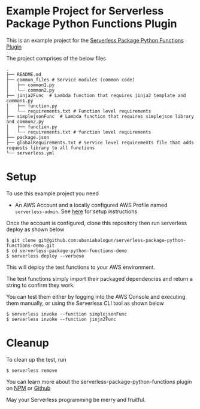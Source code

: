 # Example Project for Serverless Package Python Functions Plugin

This is an example project for the [Serverless Package Python Functions Plugin](https://www.npmjs.com/package/serverless-package-python-functions)

The project comprises of the below files

```
.
├── README.md
├── common_files # Service modules (common code)
│   ├── common1.py
│   └── common2.py
├── jinja2Func  # Lambda function that requires jinja2 template and common1.py
│   ├── function.py
│   └── requirements.txt # Function level requirements
├── simplejsonFunc  # Lambda function that requires simplejson library and common2.py
│   ├── function.py
│   └── requirements.txt # function level requirements
├── package.json
├── globalRequirements.txt # Service level requirements file that adds requests library to all functions
└── serverless.yml
```

# Setup
To use this example project you need
- An AWS Account and a locally configured AWS Profile named `serverless-admin`. See [here](https://serverless.com/framework/docs/providers/aws/guide/credentials/) for setup instructions

Once the account is configured, clone this repository then run serverless deploy as shown below

```
$ git clone git@github.com:ubaniabalogun/serverless-package-python-functions-demo.git
$ cd serverless-package-python-functions-demo
$ serverless deploy --verbose
```
This will deploy the test functions to your AWS environment.

The test functions simply import their packaged dependencies and return a string to confirm they work.

You can test them either by logging into the AWS Console and executing them manually, or using the Serverless CLI tool as shown below

```
$ serverless invoke --function simplejsonFunc
$ serverless invoke --function jinja2Func
```

# Cleanup
To clean up the test, run

```
$ serverless remove
```

You can learn more about the serverless-package-python-functions plugin on [NPM](https://www.npmjs.com/package/serverless-package-python-functions) or [Github](https://github.com/ubaniabalogun/serverless-package-python-functions)

May your Serverless programming be merry and fruitful.

